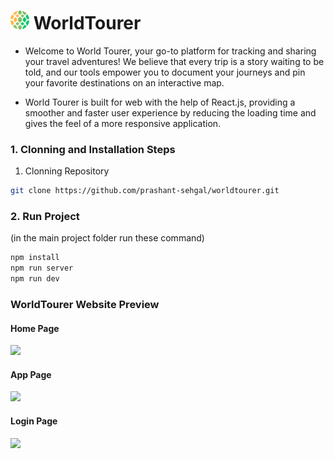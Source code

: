 # <img src="/public/icon.png" width="30"> WorldTourer

- Welcome to World Tourer, your go-to platform for tracking and sharing your travel adventures! We believe that every trip is a story waiting to be told, and our tools empower you to document your journeys and pin your favorite destinations on an interactive map.

- World Tourer is built for web with the help of React.js, providing a smoother and faster user experience by reducing the loading time and gives the feel of a more responsive application.

### 1. Clonning and Installation Steps

1. Clonning Repository

```sh
git clone https://github.com/prashant-sehgal/worldtourer.git
```

### 2. Run Project

(in the main project folder run these command)

```sh
npm install
npm run server
npm run dev
```

### WorldTourer Website Preview

#### Home Page

<img src="/public/src-1.png" />

#### App Page

<img src="/public/src-2.png" />

#### Login Page

<img src="/public/src-3.png" />

